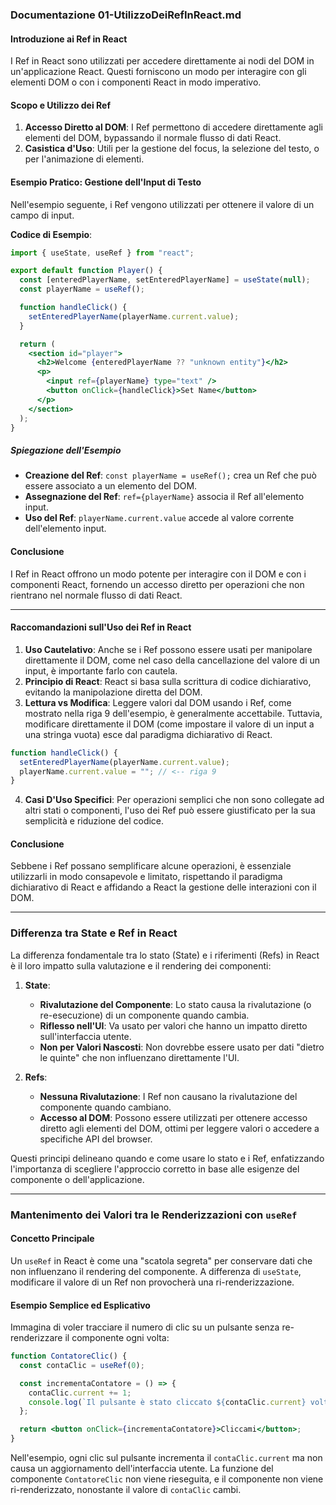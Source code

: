 ### Documentazione 01-UtilizzoDeiRefInReact.md

#### Introduzione ai Ref in React

I Ref in React sono utilizzati per accedere direttamente ai nodi del DOM in un'applicazione React. Questi forniscono un modo per interagire con gli elementi DOM o con i componenti React in modo imperativo.

#### Scopo e Utilizzo dei Ref

1. **Accesso Diretto al DOM**: I Ref permettono di accedere direttamente agli elementi del DOM, bypassando il normale flusso di dati React.
2. **Casistica d'Uso**: Utili per la gestione del focus, la selezione del testo, o per l'animazione di elementi.

#### Esempio Pratico: Gestione dell'Input di Testo

Nell'esempio seguente, i Ref vengono utilizzati per ottenere il valore di un campo di input.

**Codice di Esempio**:

```jsx
import { useState, useRef } from "react";

export default function Player() {
  const [enteredPlayerName, setEnteredPlayerName] = useState(null);
  const playerName = useRef();

  function handleClick() {
    setEnteredPlayerName(playerName.current.value);
  }

  return (
    <section id="player">
      <h2>Welcome {enteredPlayerName ?? "unknown entity"}</h2>
      <p>
        <input ref={playerName} type="text" />
        <button onClick={handleClick}>Set Name</button>
      </p>
    </section>
  );
}
```

##### Spiegazione dell'Esempio

- **Creazione del Ref**: `const playerName = useRef();` crea un Ref che può essere associato a un elemento del DOM.
- **Assegnazione del Ref**: `ref={playerName}` associa il Ref all'elemento input.
- **Uso del Ref**: `playerName.current.value` accede al valore corrente dell'elemento input.

#### Conclusione

I Ref in React offrono un modo potente per interagire con il DOM e con i componenti React, fornendo un accesso diretto per operazioni che non rientrano nel normale flusso di dati React.

---

#### Raccomandazioni sull'Uso dei Ref in React

1. **Uso Cautelativo**: Anche se i Ref possono essere usati per manipolare direttamente il DOM, come nel caso della cancellazione del valore di un input, è importante farlo con cautela.
2. **Principio di React**: React si basa sulla scrittura di codice dichiarativo, evitando la manipolazione diretta del DOM.
3. **Lettura vs Modifica**: Leggere valori dal DOM usando i Ref, come mostrato nella riga 9 dell'esempio, è generalmente accettabile. Tuttavia, modificare direttamente il DOM (come impostare il valore di un input a una stringa vuota) esce dal paradigma dichiarativo di React.

```jsx
function handleClick() {
  setEnteredPlayerName(playerName.current.value);
  playerName.current.value = ""; // <-- riga 9
}
```

4. **Casi D'Uso Specifici**: Per operazioni semplici che non sono collegate ad altri stati o componenti, l'uso dei Ref può essere giustificato per la sua semplicità e riduzione del codice.

#### Conclusione

Sebbene i Ref possano semplificare alcune operazioni, è essenziale utilizzarli in modo consapevole e limitato, rispettando il paradigma dichiarativo di React e affidando a React la gestione delle interazioni con il DOM.

---

### Differenza tra State e Ref in React

La differenza fondamentale tra lo stato (State) e i riferimenti (Refs) in React è il loro impatto sulla valutazione e il rendering dei componenti:

1. **State**:

   - **Rivalutazione del Componente**: Lo stato causa la rivalutazione (o re-esecuzione) di un componente quando cambia.
   - **Riflesso nell'UI**: Va usato per valori che hanno un impatto diretto sull'interfaccia utente.
   - **Non per Valori Nascosti**: Non dovrebbe essere usato per dati "dietro le quinte" che non influenzano direttamente l'UI.

2. **Refs**:
   - **Nessuna Rivalutazione**: I Ref non causano la rivalutazione del componente quando cambiano.
   - **Accesso al DOM**: Possono essere utilizzati per ottenere accesso diretto agli elementi del DOM, ottimi per leggere valori o accedere a specifiche API del browser.

Questi principi delineano quando e come usare lo stato e i Ref, enfatizzando l'importanza di scegliere l'approccio corretto in base alle esigenze del componente o dell'applicazione.

---

### Mantenimento dei Valori tra le Renderizzazioni con `useRef`

#### Concetto Principale

Un `useRef` in React è come una "scatola segreta" per conservare dati che non influenzano il rendering del componente. A differenza di `useState`, modificare il valore di un Ref non provocherà una ri-renderizzazione.

#### Esempio Semplice ed Esplicativo

Immagina di voler tracciare il numero di clic su un pulsante senza re-renderizzare il componente ogni volta:

```jsx
function ContatoreClic() {
  const contaClic = useRef(0);

  const incrementaContatore = () => {
    contaClic.current += 1;
    console.log(`Il pulsante è stato cliccato ${contaClic.current} volte`);
  };

  return <button onClick={incrementaContatore}>Cliccami</button>;
}
```

Nell'esempio, ogni clic sul pulsante incrementa il `contaClic.current` ma non causa un aggiornamento dell'interfaccia utente. La funzione del componente `ContatoreClic` non viene rieseguita, e il componente non viene ri-renderizzato, nonostante il valore di `contaClic` cambi.